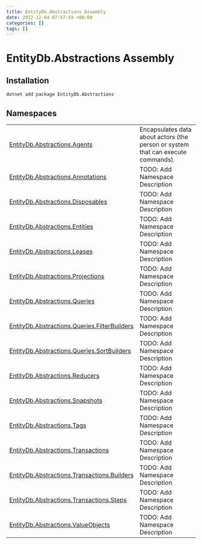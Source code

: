 ```yaml
---
title: EntityDb.Abstractions Assembly
date: 2022-12-04 07:57:59 +00:00
categories: []
tags: []
---
```


# EntityDb.Abstractions Assembly
## Installation
```sh
dotnet add package EntityDb.Abstractions
```
## Namespaces
<table><tr><td><a href='dotnet/entitydb.abstractions.agents'>EntityDb.Abstractions.Agents</a></td><td>
Encapsulates data about actors (the person or system that can execute commands).
</td></tr><tr><td><a href='dotnet/entitydb.abstractions.annotations'>EntityDb.Abstractions.Annotations</a></td><td>
TODO: Add Namespace Description
</td></tr><tr><td><a href='dotnet/entitydb.abstractions.disposables'>EntityDb.Abstractions.Disposables</a></td><td>
TODO: Add Namespace Description
</td></tr><tr><td><a href='dotnet/entitydb.abstractions.entities'>EntityDb.Abstractions.Entities</a></td><td>
TODO: Add Namespace Description
</td></tr><tr><td><a href='dotnet/entitydb.abstractions.leases'>EntityDb.Abstractions.Leases</a></td><td>
TODO: Add Namespace Description
</td></tr><tr><td><a href='dotnet/entitydb.abstractions.projections'>EntityDb.Abstractions.Projections</a></td><td>
TODO: Add Namespace Description
</td></tr><tr><td><a href='dotnet/entitydb.abstractions.queries'>EntityDb.Abstractions.Queries</a></td><td>
TODO: Add Namespace Description
</td></tr><tr><td><a href='dotnet/entitydb.abstractions.queries.filterbuilders'>EntityDb.Abstractions.Queries.FilterBuilders</a></td><td>
TODO: Add Namespace Description
</td></tr><tr><td><a href='dotnet/entitydb.abstractions.queries.sortbuilders'>EntityDb.Abstractions.Queries.SortBuilders</a></td><td>
TODO: Add Namespace Description
</td></tr><tr><td><a href='dotnet/entitydb.abstractions.reducers'>EntityDb.Abstractions.Reducers</a></td><td>
TODO: Add Namespace Description
</td></tr><tr><td><a href='dotnet/entitydb.abstractions.snapshots'>EntityDb.Abstractions.Snapshots</a></td><td>
TODO: Add Namespace Description
</td></tr><tr><td><a href='dotnet/entitydb.abstractions.tags'>EntityDb.Abstractions.Tags</a></td><td>
TODO: Add Namespace Description
</td></tr><tr><td><a href='dotnet/entitydb.abstractions.transactions'>EntityDb.Abstractions.Transactions</a></td><td>
TODO: Add Namespace Description
</td></tr><tr><td><a href='dotnet/entitydb.abstractions.transactions.builders'>EntityDb.Abstractions.Transactions.Builders</a></td><td>
TODO: Add Namespace Description
</td></tr><tr><td><a href='dotnet/entitydb.abstractions.transactions.steps'>EntityDb.Abstractions.Transactions.Steps</a></td><td>
TODO: Add Namespace Description
</td></tr><tr><td><a href='dotnet/entitydb.abstractions.valueobjects'>EntityDb.Abstractions.ValueObjects</a></td><td>
TODO: Add Namespace Description
</td></tr></table>
